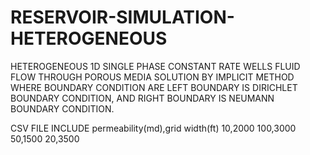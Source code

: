 # RESERVOIR-SIMULATION-HETEROGENEOUS
HETEROGENEOUS 1D SINGLE PHASE CONSTANT RATE WELLS FLUID FLOW THROUGH POROUS MEDIA SOLUTION BY IMPLICIT METHOD WHERE BOUNDARY CONDITION ARE LEFT  BOUNDARY IS DIRICHLET BOUNDARY CONDITION, AND RIGHT BOUNDARY IS NEUMANN BOUNDARY CONDITION.


CSV FILE INCLUDE 
permeability(md),grid width(ft)
10,2000
100,3000
50,1500
20,3500
